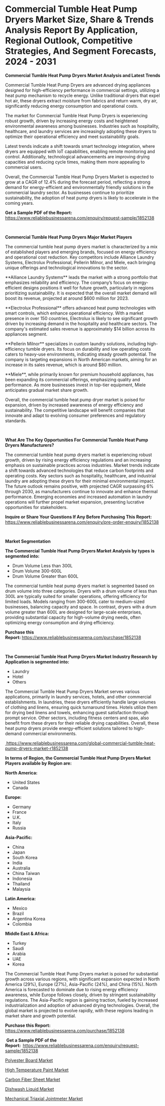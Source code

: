 <p><h1>Commercial Tumble Heat Pump Dryers Market Size, Share & Trends Analysis Report By Application, Regional Outlook, Competitive Strategies, And Segment Forecasts, 2024 - 2031</h1></p><p><strong>Commercial Tumble Heat Pump Dryers Market Analysis and Latest Trends</strong></p>
<p><p>Commercial Tumble Heat Pump Dryers are advanced drying appliances designed for high-efficiency performance in commercial settings, utilizing a heat pump mechanism to recycle energy. Unlike traditional dryers that expel hot air, these dryers extract moisture from fabrics and return warm, dry air, significantly reducing energy consumption and operational costs. </p><p>The market for Commercial Tumble Heat Pump Dryers is experiencing robust growth, driven by increasing energy costs and heightened environmental awareness among businesses. Industries such as hospitality, healthcare, and laundry services are increasingly adopting these dryers to optimize their operational efficiency and meet sustainability goals. </p><p>Latest trends indicate a shift towards smart technology integration, where dryers are equipped with IoT capabilities, enabling remote monitoring and control. Additionally, technological advancements are improving drying capacities and reducing cycle times, making them more appealing to commercial users. </p><p>Overall, the Commercial Tumble Heat Pump Dryers Market is expected to grow at a CAGR of 12.4% during the forecast period, reflecting a strong demand for energy-efficient and environmentally friendly solutions in the commercial laundry sector. As businesses continue to prioritize sustainability, the adoption of heat pump dryers is likely to accelerate in the coming years.</p></p>
<p><strong>Get a Sample PDF of the Report:&nbsp;</strong> <a href="https://www.reliablebusinessarena.com/enquiry/request-sample/1852138?utm_campaign=1566&utm_medium=2&utm_source=Github&utm_content=ia&utm_term=18102024&utm_id=commercial-tumble-heat-pump-dryers">https://www.reliablebusinessarena.com/enquiry/request-sample/1852138</a></p>
<p>&nbsp;</p>
<p><strong>Commercial Tumble Heat Pump Dryers Major Market Players</strong></p>
<p><p>The commercial tumble heat pump dryers market is characterized by a mix of established players and emerging brands, focused on energy efficiency and operational cost reduction. Key competitors include Alliance Laundry Systems, Electrolux Professional, Pellerin Milnor, and Miele, each bringing unique offerings and technological innovations to the sector.</p><p>**Alliance Laundry Systems** leads the market with a strong portfolio that emphasizes reliability and efficiency. The company’s focus on energy-efficient designs positions it well for future growth, particularly in regions prioritizing sustainability. It is expected that the overall market demand will boost its revenue, projected at around $600 million for 2023.</p><p>**Electrolux Professional** offers advanced heat pump technologies with smart controls, which enhance operational efficiency. With a market presence in over 150 countries, Electrolux is likely to see significant growth driven by increasing demand in the hospitality and healthcare sectors. The company's estimated sales revenue is approximately $14 billion across its appliances segment.</p><p>**Pellerin Milnor** specializes in custom laundry solutions, including high-efficiency tumble dryers. Its focus on durability and low operating costs caters to heavy-use environments, indicating steady growth potential. The company is targeting expansions in North American markets, aiming for an increase in its sales revenue, which is around $80 million.</p><p>**Miele**, while primarily known for premium household appliances, has been expanding its commercial offerings, emphasizing quality and performance. As more businesses invest in top-tier equipment, Miele anticipates gradual market share growth.</p><p>Overall, the commercial tumble heat pump dryer market is poised for expansion, driven by increased awareness of energy efficiency and sustainability. The competitive landscape will benefit companies that innovate and adapt to evolving consumer preferences and regulatory standards.</p></p>
<p>&nbsp;</p>
<p><strong>What Are The Key Opportunities For Commercial Tumble Heat Pump Dryers Manufacturers?</strong></p>
<p><p>The commercial tumble heat pump dryers market is experiencing robust growth, driven by rising energy efficiency regulations and an increasing emphasis on sustainable practices across industries. Market trends indicate a shift towards advanced technologies that reduce carbon footprints and operating costs. Key sectors such as hospitality, healthcare, and industrial laundry are adopting these dryers for their minimal environmental impact. The future outlook remains positive, with projected CAGR surpassing 6% through 2030, as manufacturers continue to innovate and enhance thermal performance. Emerging economies and increased automation in laundry operations will further propel market expansion, presenting lucrative opportunities for stakeholders.</p></p>
<p><strong>Inquire or Share Your Questions If Any Before Purchasing This Report:</strong> <a href="https://www.reliablebusinessarena.com/enquiry/pre-order-enquiry/1852138?utm_campaign=1566&utm_medium=2&utm_source=Github&utm_content=ia&utm_term=18102024&utm_id=commercial-tumble-heat-pump-dryers">https://www.reliablebusinessarena.com/enquiry/pre-order-enquiry/1852138</a></p>
<p>&nbsp;</p>
<p><strong>Market Segmentation</strong></p>
<p><strong>The Commercial Tumble Heat Pump Dryers Market Analysis by types is segmented into:</strong></p>
<p><ul><li>Drum Volume Less than 300L</li><li>Drum Volume 300-600L</li><li>Drum Volume Greater than 600L</li></ul></p>
<p><p>The commercial tumble heat pump dryers market is segmented based on drum volume into three categories. Dryers with a drum volume of less than 300L are typically suited for smaller operations, offering efficiency for limited loads. Models ranging from 300-600L cater to medium-sized businesses, balancing capacity and space. In contrast, dryers with a drum volume greater than 600L are designed for large-scale enterprises, providing substantial capacity for high-volume drying needs, often optimizing energy consumption and drying efficiency.</p></p>
<p><strong>Purchase this Report:&nbsp;</strong><a href="https://www.reliablebusinessarena.com/purchase/1852138?utm_campaign=1566&utm_medium=2&utm_source=Github&utm_content=ia&utm_term=18102024&utm_id=commercial-tumble-heat-pump-dryers">https://www.reliablebusinessarena.com/purchase/1852138</a></p>
<p>&nbsp;</p>
<p><strong>The Commercial Tumble Heat Pump Dryers Market Industry Research by Application is segmented into:</strong></p>
<p><ul><li>Laundry</li><li>Hotel</li><li>Others</li></ul></p>
<p><p>The Commercial Tumble Heat Pump Dryers Market serves various applications, primarily in laundry services, hotels, and other commercial establishments. In laundries, these dryers efficiently handle large volumes of clothing and linens, ensuring quick turnaround times. Hotels utilize them for drying bed linens and towels, enhancing guest satisfaction through prompt service. Other sectors, including fitness centers and spas, also benefit from these dryers for their reliable drying capabilities. Overall, these heat pump dryers provide energy-efficient solutions tailored to high-demand commercial environments.</p></p>
<p><a href="https://www.reliablebusinessarena.com/global-commercial-tumble-heat-pump-dryers-market-r1852138?utm_campaign=1566&utm_medium=2&utm_source=Github&utm_content=ia&utm_term=18102024&utm_id=commercial-tumble-heat-pump-dryers">&nbsp;https://www.reliablebusinessarena.com/global-commercial-tumble-heat-pump-dryers-market-r1852138</a></p>
<p><strong>In terms of Region, the Commercial Tumble Heat Pump Dryers Market Players available by Region are:</strong></p>
<p>
    <p> <strong> North America: </strong>
        <ul>
            <li>United States</li>
            <li>Canada</li>
        </ul>
        </p> 
    <p> <strong> Europe: </strong>
        <ul>
            <li>Germany</li>
            <li>France</li>
            <li>U.K.</li>
            <li>Italy</li>
            <li>Russia</li>
        </ul>
        </p> 
    <p> <strong> Asia-Pacific: </strong>
        <ul>
            <li>China</li>
            <li>Japan</li>
            <li>South Korea</li>
            <li>India</li>
            <li>Australia</li>
            <li>China Taiwan</li>
            <li>Indonesia</li>
            <li>Thailand</li>
            <li>Malaysia</li>
        </ul>
        </p> 
    <p> <strong> Latin America: </strong>
        <ul>
            <li>Mexico</li>
            <li>Brazil</li>
            <li>Argentina Korea</li>
            <li>Colombia</li>
        </ul>
        </p> 
    <p> <strong> Middle East & Africa: </strong>
        <ul>
            <li>Turkey</li>
            <li>Saudi</li>
            <li>Arabia</li>
            <li>UAE</li>
            <li>Korea</li>
        </ul>
    </p>
    </p>
<p><p>The Commercial Tumble Heat Pump Dryers market is poised for substantial growth across various regions, with significant expansion expected in North America (29%), Europe (27%), Asia-Pacific (24%), and China (15%). North America is forecasted to dominate due to rising energy efficiency awareness, while Europe follows closely, driven by stringent sustainability regulations. The Asia-Pacific region is gaining traction, fueled by increased industrialization and adoption of advanced drying technologies. Overall, the global market is projected to evolve rapidly, with these regions leading in market share and growth potential.</p></p>
<p><strong>Purchase this Report: </strong><a href="https://www.reliablebusinessarena.com/purchase/1852138?utm_campaign=1566&utm_medium=2&utm_source=Github&utm_content=ia&utm_term=18102024&utm_id=commercial-tumble-heat-pump-dryers">https://www.reliablebusinessarena.com/purchase/1852138</a></p>
<p>&nbsp;<strong>Get a Sample PDF of the Report:&nbsp;&nbsp;</strong><a href="https://www.reliablebusinessarena.com/enquiry/request-sample/1852138?utm_campaign=1566&utm_medium=2&utm_source=Github&utm_content=ia&utm_term=18102024&utm_id=commercial-tumble-heat-pump-dryers">https://www.reliablebusinessarena.com/enquiry/request-sample/1852138</a></p>
<p><strong></strong></p>
<p><p><a href="https://www.linkedin.com/pulse/key-drivers-polyester-board-market-trends-future-outlook-2024-2031-80jxf?utm_campaign=1566&utm_medium=2&utm_source=Github&utm_content=ia&utm_term=18102024&utm_id=commercial-tumble-heat-pump-dryers">Polyester Board Market</a></p><p><a href="https://www.linkedin.com/pulse/high-temperature-paint-market-velocity-10-cagr-trajectory-2024-2031-6r7of?utm_campaign=1566&utm_medium=2&utm_source=Github&utm_content=ia&utm_term=18102024&utm_id=commercial-tumble-heat-pump-dryers">High Temperature Paint Market</a></p><p><a href="https://www.linkedin.com/pulse/carbon-fiber-sheet-market-global-regional-analysis-focus-region-bsfuf?utm_campaign=1566&utm_medium=2&utm_source=Github&utm_content=ia&utm_term=18102024&utm_id=commercial-tumble-heat-pump-dryers">Carbon Fiber Sheet Market</a></p><p><a href="https://www.linkedin.com/pulse/dishwash-liquid-market-growth-outlook-from-2024-2031-projecting-rb2se?utm_campaign=1566&utm_medium=2&utm_source=Github&utm_content=ia&utm_term=18102024&utm_id=commercial-tumble-heat-pump-dryers">Dishwash Liquid Market</a></p><p><a href="https://github.com/FosterFahey91/Market-Research-Report-List-1/blob/main/mechanical-triaxial-jointmeter-market.md?utm_campaign=1566&utm_medium=2&utm_source=Github&utm_content=ia&utm_term=18102024&utm_id=commercial-tumble-heat-pump-dryers">Mechanical Triaxial Jointmeter Market</a></p></p>